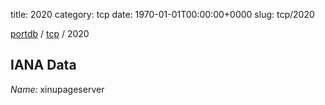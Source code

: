 title: 2020
category: tcp
date: 1970-01-01T00:00:00+0000
slug: tcp/2020

[portdb](/) / [tcp](/category/tcp.html) / 2020


## IANA Data

_Name:_ xinupageserver

